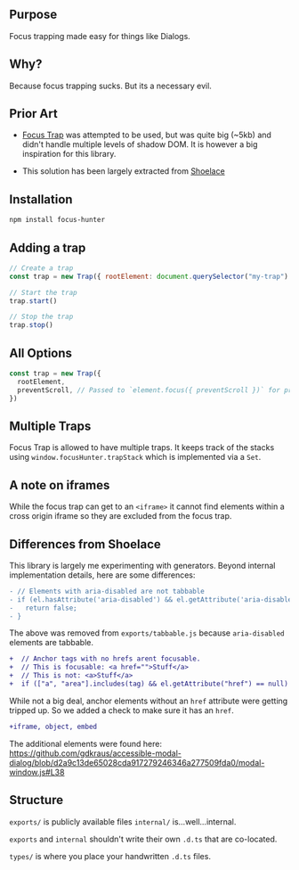 ## Purpose

Focus trapping made easy for things like Dialogs.

## Why?

Because focus trapping sucks. But its a necessary evil.

## Prior Art

- [Focus Trap](https://github.com/focus-trap/focus-trap) was attempted to be used, but was quite big (~5kb) and didn't handle multiple levels of shadow DOM. It is however a big inspiration for this library.

- This solution has been largely extracted from [Shoelace](https://shoelace.style)

## Installation

```bash
npm install focus-hunter
```

## Adding a trap


```js
// Create a trap
const trap = new Trap({ rootElement: document.querySelector("my-trap") })

// Start the trap
trap.start()

// Stop the trap
trap.stop()
```

## All Options

```js
const trap = new Trap({
  rootElement,
  preventScroll, // Passed to `element.focus({ preventScroll })` for programmatically focused elements
})
```

## Multiple Traps

Focus Trap is allowed to have multiple traps. It keeps track of the stacks using `window.focusHunter.trapStack` which
is implemented via a `Set`.

## A note on iframes

While the focus trap can get to an `<iframe>` it cannot find elements within a cross origin iframe
so they are excluded from the focus trap.

## Differences from Shoelace

This library is largely me experimenting with generators. Beyond internal implementation details, here are some differences:

```diff
- // Elements with aria-disabled are not tabbable
- if (el.hasAttribute('aria-disabled') && el.getAttribute('aria-disabled') !== 'false') {
-   return false;
- }
```

The above was removed from `exports/tabbable.js` because `aria-disabled` elements are tabbable.


```diff
+  // Anchor tags with no hrefs arent focusable.
+  // This is focusable: <a href="">Stuff</a>
+  // This is not: <a>Stuff</a>
+  if (["a", "area"].includes(tag) && el.getAttribute("href") == null) return false
```

While not a big deal, anchor elements without an `href` attribute were getting tripped up.
So we added a check to make sure it has an `href`.

```diff
+iframe, object, embed
```

The additional elements were found here: <https://github.com/gdkraus/accessible-modal-dialog/blob/d2a9c13de65028cda917279246346a277509fda0/modal-window.js#L38>

## Structure

`exports/` is publicly available files
`internal/` is...well...internal.

`exports` and `internal` shouldn't write their own `.d.ts` that are co-located.

`types/` is where you place your handwritten `.d.ts` files.
